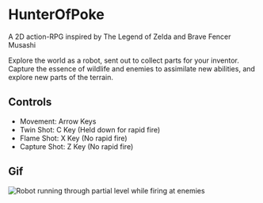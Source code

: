 # HunterOfPoke
A 2D action-RPG inspired by The Legend of Zelda and Brave Fencer Musashi

Explore the world as a robot, sent out to collect parts for your inventor. Capture the essence of wildlife and enemies to assimilate new abilities, and explore new parts of the terrain. 

## Controls
* Movement: Arrow Keys
* Twin Shot: C Key (Held down for rapid fire)
* Flame Shot: X Key (No rapid fire)
* Capture Shot: Z Key (No rapid fire)

## Gif
![Robot running through partial level while firing at enemies](/relative/path/to/img.jpg?raw=true "Hunter of Poke Screencap")
